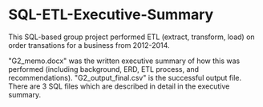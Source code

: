 # SQL-ETL-Executive-Summary

This SQL-based group project performed ETL (extract, transform, load) on order transations for a business from 2012-2014.

"G2_memo.docx" was the written executive summary of how this was performed (including background, ERD, ETL process, and recommendations). "G2_output_final.csv" is the successful output file. There are 3 SQL files which are described in detail in the executive summary.
